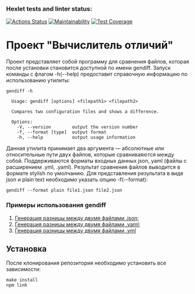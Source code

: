 ### Hexlet tests and linter status:
[![Actions Status](https://github.com/odollamCerbera/frontend-project-46/actions/workflows/hexlet-check.yml/badge.svg)](https://github.com/odollamCerbera/frontend-project-46/actions)
[![Maintainability](https://api.codeclimate.com/v1/badges/d770fa79fd535cae76d3/maintainability)](https://codeclimate.com/github/odollamCerbera/frontend-project-46/maintainability)
[![Test Coverage](https://api.codeclimate.com/v1/badges/d770fa79fd535cae76d3/test_coverage)](https://codeclimate.com/github/odollamCerbera/frontend-project-46/test_coverage)

# Проект "Вычислитель отличий"

Проект представляет собой программу для сравнения файлов, которая после установки становится доступной по имени gendiff. 
Запуск команды с флагом -h(--help) предоставит справочную информацию по использованию утилиты:

```
gendiff -h

  Usage: gendiff [options] <filepath1> <filepath2>

  Compares two configuration files and shows a difference.

  Options:
    -V, --version        output the version number
    -f, --format [type]  output format
    -h, --help           output usage information
```
Данная утилита принимает два аргумента — абсолютные или относительные пути двух файлов, которые сравниваяются между собой. Поддерживаются форматы входных данных json, yaml (файлы с расширением .yml, .yaml).
Результат сравнения файлов выводится в формате stylish по умолчанию. Для представления результата в виде json и plain text необходимо указать опцию -f(--format):
```
gendiff --format plain file1.json file2.json
```
### Примеры использования gendiff

1. [Генерация разницы между двумя файлами .json;](https://skr.sh/vSA4CSELjYw "Генерация разницы между двумя файлами .json")
2. [Генерация разницы между двумя файлами .yaml;](https://skr.sh/vSAkfLMW1lm "Генерация разницы между двумя файлами .yaml")
3. [Генерация разницы между двумя файлами .yml](https://skr.sh/vSACpXqgT1a "Генерация разницы между двумя файлами .yml")

## Установка
После клонирования репозитория необходимо установить все зависимости:
```
make install  
npm link 
```
